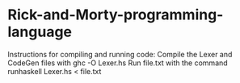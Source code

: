 # Rick-and-Morty-programming-language
Instructions for compiling and running code:
Compile the Lexer and CodeGen files with ghc -O Lexer.hs
Run file.txt with the command runhaskell Lexer.hs < file.txt
